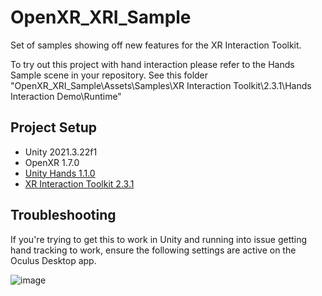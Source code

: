 # OpenXR_XRI_Sample
Set of samples showing off new features for the XR Interaction Toolkit.

To try out this project with hand interaction please refer to the Hands Sample scene in your repository.
See this folder "OpenXR_XRI_Sample\Assets\Samples\XR Interaction Toolkit\2.3.1\Hands Interaction Demo\Runtime"

## Project Setup
- Unity 2021.3.22f1
- OpenXR 1.7.0
- [Unity Hands 1.1.0](https://docs.unity3d.com/Packages/com.unity.xr.hands@1.1/manual/index.html)
- [XR Interaction Toolkit 2.3.1](https://docs.unity3d.com/Packages/com.unity.xr.interaction.toolkit@2.3/manual/whats-new-2.3.0.html)


## Troubleshooting
If you're trying to get this to work in Unity and running into issue getting hand tracking to work, 
ensure the following settings are active on the Oculus Desktop app.

![image](https://user-images.githubusercontent.com/7420990/230647515-21ca939f-48e8-4b73-8f92-889a0e00fa6a.png)
